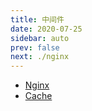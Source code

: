 ```yaml
---
title: 中间件
date: 2020-07-25
sidebar: auto
prev: false
next: ./nginx
---
```


- [Nginx](./naginx) 
- [Cache](./cache#常用缓存)